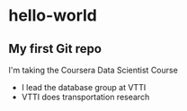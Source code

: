 # hello-world
## My first Git repo
I'm taking the Coursera Data Scientist Course
* I lead the database group at VTTI
* VTTI does transportation research
